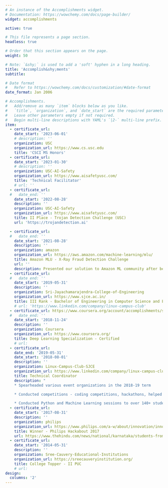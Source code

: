 ```yaml
---
# An instance of the Accomplishments widget.
# Documentation: https://wowchemy.com/docs/page-builder/
widget: accomplishments

active: true

# This file represents a page section.
headless: true

# Order that this section appears on the page.
weight: 50

# Note: `&shy;` is used to add a 'soft' hyphen in a long heading.
title: 'Accomplish&shy;ments'
subtitle:

# Date format
#   Refer to https://wowchemy.com/docs/customization/#date-format
date_format: Jan 2006

# Accomplishments.
#   Add/remove as many `item` blocks below as you like.
#   `title`, `organization`, and `date_start` are the required parameters.
#   Leave other parameters empty if not required.
#   Begin multi-line descriptions with YAML's `|2-` multi-line prefix.
item:
  - certificate_url: 
    date_start: '2023-06-01'
    # description: ''
    organization: USC
    organization_url: https://www.cs.usc.edu
    title: 'CSCI MS Honors'
  - certificate_url: 
    date_start: '2023-01-30'
    # description: ''
    organization: USC-AI-Safety
    organization_url: https://www.aisafetyusc.com/
    title: 'Technical Facilitator'
    # url: ''
  - certificate_url: 
  #   date_end: ''
    date_start: '2022-08-28'
    description: ''
    organization: USC-AI-Safety
    organization_url: https://www.aisafetyusc.com/
    title: II Place - Trojan Detection Challenge (USC)
    url: 'https://trojandetection.ai'

  - certificate_url: 
  #   date_end: ''
    date_start: '2021-08-28'
    description: ''
    organization: amazon
    organization_url: https://aws.amazon.com/machine-learning/mlu/
    title: Amazon MLU - X-Ray Fraud Detection Challenge
    url: ''
    description: Presented our solution to Amazon ML community after being in the top 5 out of 250+ submissions in the internal hackathon
  - certificate_url: 
  #   date_end: ''
    date_start: '2019-05-31'
    description: ''
    organization: Sri-Jayachamarajendra-College-of-Engineering
    organization_url: https://www.sjce.ac.in/
    title: III Rank - Bachelor of Engineering in Computer Science and Engineering
    # url: 'https://www.linkedin.com/company/linux-campus-club'
  - certificate_url: https://www.coursera.org/account/accomplishments/specialization/ADF7CCSAX4RT 
  #   date_end: ''
    date_start: '2018-11-24'
    description: ''
    organization: Coursera
    organization_url: https://www.coursera.org/
    title: Deep Learning Specialization - Certified
    # url: 
  - certificate_url: 
    date_end: '2019-05-31'
    date_start: '2018-08-01'
    description: ''
    organization: Linux-Campus-Club-SJCE
    organization_url: https://www.linkedin.com/company/linux-campus-club
    title: Technical Coordinator
    description: "
    * Spearheaded various event organizations in the 2018-19 term

    * Conducted competitions - coding competitions, hackathons, helped students prepare for placements

    * Conducted Python and Machine Learning sessions to over 140+ students coming from various backgrounds"
  - certificate_url: 
    date_start: '2017-08-31'
    description: ''
    organization: philips
    organization_url: https://www.philips.com/a-w/about/innovation/innovation-hubs/bangalore.html
    title: Winner - Philips Hackabout 2017
    url: https://www.thehindu.com/news/national/karnataka/students-from-mysuru-win-hackathon-in-bengaluru/article19957671.ece
  - certificate_url: 
    date_start: '2014-05-31'
    description: ''
    organization: Sree-Cauvery-Educational-Institutions
    organization_url: https://sreecauveryinstitution.org/
    title: College Topper - II PUC
    # url: 
design:
  columns: '2'
---
```

